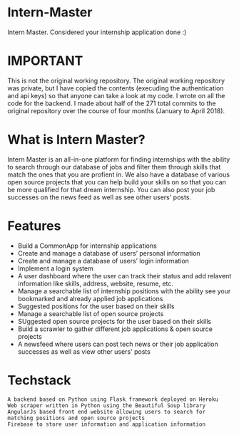 # Intern-Master
Intern Master. Considered your internship application done :)

# IMPORTANT
This is not the original working repository. The original working repository was private, but I have copied the contents (execuding the authentication and api keys) so that anyone can take a look at my code. I wrote on all the code for the backend. I made about half of the 271 total commits to the original repository over the course of four months (January to April 2018).

# What is Intern Master?
Intern Master is an all-in-one platform for finding internships with the ability to search through our database of jobs and filter them through skills that match the ones that you are profient in. We also have a database of various open source projects that you can help build your skills on so that you can be more qualified for that dream internship. You can also post your job successes on the news feed as well as see other users' posts.

# Features
* Build a CommonApp for internship applications
* Create and manage a database of users’ personal information
* Create and manage a database of users’ login information
* Implement a login system
* A user dashboard where the user can track their status and add relavent information like skills, address, website, resume, etc.
* Manage a searchable list of internship positions with the ability see your bookmarked and already applied job applications
* Suggested positions for the user based on their skills
* Manage a searchable list of open source projects
* SUggested open source projects for the user based on their skills
* Build a scrawler to gather different job applications & open source projects
* A newsfeed where users can post tech news or their job application successes as well as view other users' posts

# Techstack

```
A backend based on Python using Flask framework deployed on Heroku
Web scraper written in Python using the Beautiful Soup library
AngularJs based front end website allowing users to search for matching positions and open source projects
Firebase to store user information and application information
```
